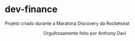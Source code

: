 # dev-finance
Projeto criado durante a Maratona Discovery da Rocketseat

<p align="center">
  <a href="">
    
  </a>
</p>

<p align="center">
Orgulhosamente feito por Anthony Davi
</p>
